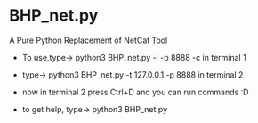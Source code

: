 # BHP_net.py
A Pure Python Replacement of NetCat Tool 
  
- To use,type-> python3 BHP_net.py -l -p 8888 -c       in terminal 1

- type-> python3 BHP_net.py -t 127.0.0.1 -p 8888        in terminal 2

- now in terminal 2 press Ctrl+D and you can run commands :D
  
- to get help, type->   python3 BHP_net.py 
